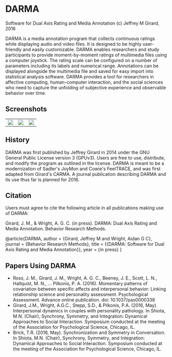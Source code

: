 # DARMA
Software for Dual Axis Rating and Media Annotation
(c) Jeffrey M Girard, 2016

DARMA is a media annotation program that collects continuous ratings while displaying audio and video files. It is designed to be highly user-friendly and easily customizable. DARMA enables researchers and study participants to provide moment-by-moment ratings of multimedia files using a computer joystick. The rating scale can be configured on a number of parameters including its labels and numerical range. Annotations can be displayed alongside the multimedia file and saved for easy import into statistical analysis software. DARMA provides a tool for researchers in affective computing, human-computer interaction, and the social sciences who need to capture the unfolding of subjective experience and observable behavior over time.

## Screenshots
<table width="100%">
<tr>
<td width="33%"><a href="http://i.imgur.com/dVpLZFr.png"><img src="http://i.imgur.com/dVpLZFr.png" /></a></td>
<td width="33%"><a href="http://i.imgur.com/PTq6Ncz.png"><img src="http://i.imgur.com/PTq6Ncz.png" /></a></td>
<td width="33%"><a href="http://i.imgur.com/nG4Yu3O.png"><img src="http://i.imgur.com/nG4Yu3O.png" /></a></td>
</tr>
</table>

## History
DARMA was first published by Jeffrey Girard in 2014 under the GNU General Public License version 3 (GPUv3). Users are free to use, distribute, and modify the program as outlined in the license. DARMA is meant to be a modernization of Sadler's JoyMon and Cowie's FeelTRACE, and was first adapted from Girard's CARMA. A journal publication describing DARMA and its use thus far is planned for 2016.

## Citation
Users must agree to cite the following article in all publications making use of DARMA:

Girard, J. M., & Wright, A. G. C. (in press). DARMA: Dual Axis Rating and Media Annotation. Behavior Research Methods.

@article{DARMA,
author = {Girard, Jeffrey M and Wright, Aidan G C},
journal = {Behavior Research Methods},
title = {{DARMA: Software for Dual Axis Rating and Media Annotation}},
year = {in press}
}

## Papers Using DARMA
* Ross, J. M., Girard, J. M., Wright, A. G. C., Beeney, J. E., Scott, L. N., Hallquist, M. N., … Pilkonis, P. A. (2016). Momentary patterns of covariation between specific affects and interpersonal behavior: Linking relationship science and personality assessment. Psychological Assessment. Advance online publication. doi: 10.1037/pas0000338
* Girard, J.M., Wright, A.G.C., Stepp, S.D., & Pilkonis, P.A. (2016, May). Interpersonal dynamics in couples with personality pathology. In Shiota, M.N. (Chair), Synchrony, Symmetry, and Integration: Dynamical Approaches to Social Interaction. Symposium conducted at the meeting of the Association for Psychological Science, Chicago, IL.
* Brick, T.R. (2016, May). Synchronization and Symmetry in Conversation. In Shiota, M.N. (Chair), Synchrony, Symmetry, and Integration: Dynamical Approaches to Social Interaction. Symposium conducted at the meeting of the Association for Psychological Science, Chicago, IL. 
